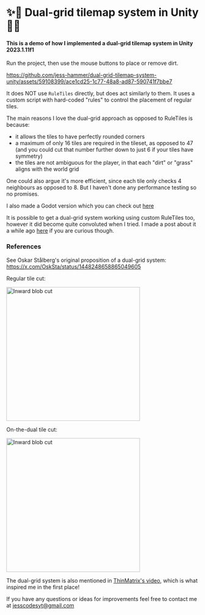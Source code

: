 # ✨👯 Dual-grid tilemap system in Unity 👯✨

#### This is a demo of how I implemented a dual-grid tilemap system in Unity 2023.1.11f1

Run the project, then use the mouse buttons to place or remove dirt.

https://github.com/jess-hammer/dual-grid-tilemap-system-unity/assets/59108399/ace1cd25-1c77-48a8-ad87-590741f7bbe7

It does NOT use `RuleTiles` directly, but does act similarly to them. It uses a custom script with hard-coded "rules" to control the placement of regular tiles.

The main reasons I love the dual-grid approach as opposed to RuleTiles is because:
- it allows the tiles to have perfectly rounded corners
- a maximum of only 16 tiles are required in the tileset, as opposed to 47 (and you could cut that number further down to just 6 if your tiles have symmetry)
- the tiles are not ambiguous for the player, in that each "dirt" or "grass" aligns with the world grid

One could also argue it's more efficient, since each tile only checks 4 neighbours as opposed to 8. But I haven't done any performance testing so no promises.

I also made a Godot version which you can check out [here](https://github.com/jess-hammer/dual-grid-tilemap-system-godot)

It is possible to get a dual-grid system working using custom RuleTiles too, however it did become quite convoluted when I tried. I made a post about it a while ago [here](https://forum.unity.com/threads/tile-transition-rule-tile-improvement-corner-based-rules.519623/#post-9057535) if you are curious though. 

### References

See Oskar Stålberg's original proposition of a dual-grid system: https://x.com/OskSta/status/1448248658865049605

Regular tile cut:

<img src="https://github.com/jess-hammer/dual-grid-tilemap-system-godot/assets/59108399/ac3c9ab6-b399-4142-8425-3de6d67249a0" width="350" title="Inward blob cut">

On-the-dual tile cut:

<img src="https://github.com/jess-hammer/dual-grid-tilemap-system-godot/assets/59108399/5399d1b6-7169-4ff8-8a17-1ba8e483fce3" width="350" title="Inward blob cut">


The dual-grid system is also mentioned in [ThinMatrix's video](https://youtu.be/buKQjkad2I0?si=9xot1uUw3PvNWvT9&t=234), 
which is what inspired me in the first place!

If you have any questions or ideas for improvements feel free to contact me at jesscodesyt@gmail.com

